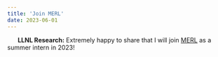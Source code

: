 ```yaml
---
title: 'Join MERL'
date: 2023-06-01
---
```


&nbsp;&nbsp;&nbsp;&nbsp;&nbsp; **LLNL Research:** Extremely happy to share that I will join [MERL](https://www.merl.com/) as a summer intern in 2023!
